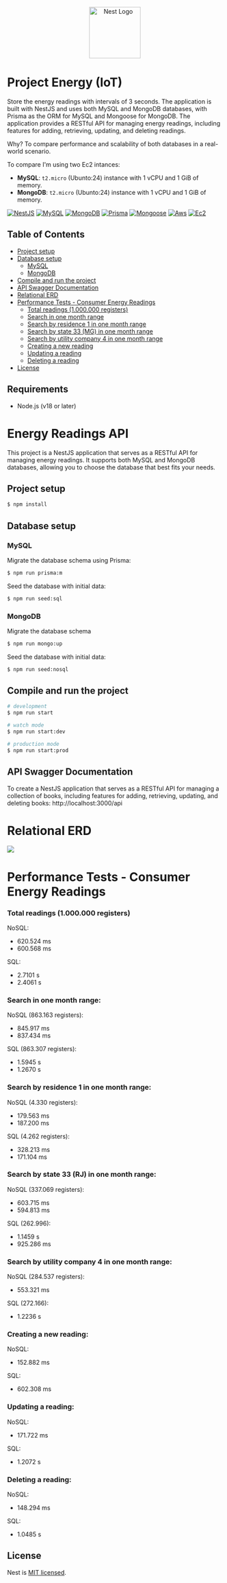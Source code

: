 <p align="center">
  <a href="http://nestjs.com/" target="blank"><img src="https://nestjs.com/img/logo-small.svg" width="120" alt="Nest Logo" /></a>
</p>

[circleci-image]: https://img.shields.io/circleci/build/github/nestjs/nest/master?token=abc123def456
[circleci-url]: https://circleci.com/gh/nestjs/nest

# Project Energy (IoT)
Store the energy readings with intervals of 3 seconds. The application is built with NestJS and uses both MySQL and MongoDB databases, with Prisma as the ORM for MySQL and Mongoose for MongoDB. The application provides a RESTful API for managing energy readings, including features for adding, retrieving, updating, and deleting readings.

Why? To compare performance and scalability of both databases in a real-world scenario.

To compare I'm using two Ec2 intances:
- **MySQL**: `t2.micro` (Ubunto:24) instance with 1 vCPU and 1 GiB of memory.
- **MongoDB**: `t2.micro` (Ubunto:24)  instance with 1 vCPU and 1 GiB of memory.


[![NestJS](https://img.shields.io/badge/NestJS-4E89FF?logo=nestjs&logoColor=white)](https://nestjs.com/)
[![MySQL](https://img.shields.io/badge/MySQL-4479A1?logo=mysql&logoColor=white)](https://www.mysql.com/)
[![MongoDB](https://img.shields.io/badge/MongoDB-47A248?logo=mongodb&logoColor=white)](https://www.mongodb.com/)
[![Prisma](https://img.shields.io/badge/Prisma-2D3748?logo=prisma&logoColor=white)](https://www.prisma.io/)
[![Mongoose](https://img.shields.io/badge/Mongoose-880000?logo=mongoose&logoColor=white)](https://mongoosejs.com/)
[![Aws](https://img.shields.io/badge/AWS-232F3E?logo=amazonaws&logoColor=white)](https://aws.amazon.com/)
[![Ec2](https://img.shields.io/badge/AWS%20EC2-FF9900?logo=amazon-ec2&logoColor=white)](https://aws.amazon.com/ec2/)

## Table of Contents
- [Project setup](#project-setup)
- [Database setup](#database-setup)
  - [MySQL](#mysql)
  - [MongoDB](#mongodb)
- [Compile and run the project](#compile-and-run-the-project)
- [API Swagger Documentation](#api-swagger-documentation)
- [Relational ERD](#relational-erd)
- [Performance Tests - Consumer Energy Readings](#performance-tests---consumer-energy-readings)
  - [Total readings (1.000.000 registers)](#total-readings-1000000-registers)
  - [Search in one month range](#search-in-one-month-range)
  - [Search by residence 1 in one month range](#search-by-residence-1-in-one-month-range)
  - [Search by state 33 (MG) in one month range](#search-by-state-33-mg-in-one-month-range)
  - [Search by utility company 4 in one month range](#search-by-utility-company-4-in-one-month-range)
  - [Creating a new reading](#creating-a-new-reading)
  - [Updating a reading](#updating-a-reading)
  - [Deleting a reading](#deleting-a-reading)
- [License](#license)
## Requirements
- Node.js (v18 or later)

# Energy Readings API
This project is a NestJS application that serves as a RESTful API for managing energy readings. It supports both MySQL and MongoDB databases, allowing you to choose the database that best fits your needs.



## Project setup

```bash
$ npm install
```

## Database setup
### MySQL
Migrate the database schema using Prisma:
```bash
$ npm run prisma:m
```
Seed the database with initial data:
```bash
$ npm run seed:sql
```
### MongoDB
Migrate the database schema
```bash
$ npm run mongo:up
```
Seed the database with initial data:
```bash
$ npm run seed:nosql
```

## Compile and run the project

```bash
# development
$ npm run start

# watch mode
$ npm run start:dev

# production mode
$ npm run start:prod
```
## API Swagger Documentation
To create a NestJS application that serves as a RESTful API for managing a collection of books, including features for adding, retrieving, updating, and deleting books: http://localhost:3000/api


# Relational ERD
<img src="./docs/prisma-erd.svg">

# Performance Tests - Consumer Energy Readings
### Total readings (1.000.000 registers)
NoSQL:
- 620.524 ms
- 600.568 ms

SQL:
- 2.7101 s
- 2.4061 s

### Search in one month range:
NoSQL (863.163 registers):
- 845.917 ms
- 837.434 ms

SQL (863.307 registers):
- 1.5945 s
- 1.2670 s

### Search by residence 1 in one month range:
NoSQL (4.330 registers):
- 179.563 ms
- 187.200 ms

SQL (4.262 registers):
- 328.213 ms
- 171.104 ms

### Search by state 33 (RJ) in one month range:
NoSQL (337.069 registers):
- 603.715 ms
- 594.813 ms

SQL (262.996):
- 1.1459 s
- 925.286 ms

### Search by utility company 4 in one month range:
NoSQL (284.537 registers):
- 553.321 ms

SQL (272.166):
- 1.2236 s

### Creating a new reading:
NoSQL:
- 152.882 ms

SQL:
- 602.308 ms

### Updating a reading:
NoSQL:
- 171.722 ms

SQL:
- 1.2072 s

### Deleting a reading:
NoSQL:
- 148.294 ms

SQL:
- 1.0485 s



## License

Nest is [MIT licensed](https://github.com/nestjs/nest/blob/master/LICENSE).
